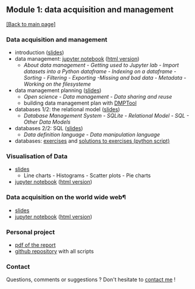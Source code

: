 ## Module 1: data acquisition and management

[[Back to main page]](../index.md)

### Data acquisition and management
- introduction ([slides](pdf_lectures/Data_Acquisition_and_Management_1.pdf))
- data management: [jupyter notebook](nb_lectures/M1-D1-DM.ipynb) ([html version](nb_lectures/M1-D1-DM.html))
    - *About data management - Getting used to Jupyter lab - Import datasets into a Python dataframe - Indexing on a dataframe - Sorting - Filtering - Exporting -Missing and bad data - Metadata - Working on the filesysteme*
- data management planning ([slides](pdf_lectures/DataManagementPlanning.pdf))
    - *Open science - Data management - Data sharing and reuse*
    - building data management plan with [DMPTool](https://dmptool.org/)
- databases 1/2: the relational model ([slides](pdf_lectures/Databases_1-relmod.pdf))
    - *Database Management System - SQLite - Relational Model - SQL - Other Data Models*
- databases 2/2: SQL ([slides](pdf_lectures/Databases_2-sql.pdf))
    - *Data definition language - Data manipulation language*
- databases: [exercises](pdf_lectures/Databases_exercises.pdf) and [solutions to exercises (python script)](pdf_lectures/Databases_access-sql.py)

### Visualisation of Data
- [slides](pdf_lectures/Data_Acquisition_and_Management_2.pdf)
    - Line charts - Histograms - Scatter plots - Pie charts
- [jupyter notebook](nb_lectures/M1-D2-DV.ipynb) ([html version](nb_lectures/M1-D2-DV.html))

### Data acquisition on the world wide web¶
- [slides](pdf_lectures/Data_Acquisition_and_Management_3.pdf)
- [jupyter notebook](nb_lectures/M1-D3-WWW.ipynb) ([html version](nb_lectures/M1-D3-WWW.html))

### Personal project
- [pdf of the report](my_project/CAS-ADS-M1-Project_mzufferey.pdf)
- [github repository](https://github.com/marzuf/CAS_ADS/tree/master/CAS_2020_M1) with all scripts 

### Contact
Questions, comments or suggestions ? Don't hesitate to [contact me](mailto:zufferey.marie@bluewin.ch) !

<!--### Off-topic advertising
Last but most importantly, support the [GRAAL](http://graal-defenseanimale.org) !
-->

